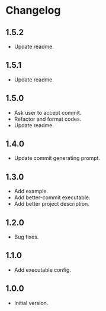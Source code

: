 # Changelog

## 1.5.2

- Update readme.

## 1.5.1

- Update readme.

## 1.5.0

- Ask user to accept commit.
- Refactor and format codes.
- Update readme.

## 1.4.0

- Update commit generating prompt.

## 1.3.0

- Add example.
- Add better-commit executable.
- Add better project description.

## 1.2.0

- Bug fixes.

## 1.1.0

- Add executable config.

## 1.0.0

- Initial version.
